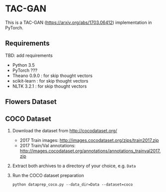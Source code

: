 # TAC-GAN

This is a TAC-GAN (https://arxiv.org/abs/1703.06412) implementation in PyTorch.

## Requirements
TBD: add requirements

 - Python 3.5
 - PyTorch ???
 - Theano 0.9.0 : for skip thought vectors
 - scikit-learn : for skip thought vectors
 - NLTK 3.2.1 : for skip thought vectors
 
## Flowers Dataset

## COCO Dataset

 1. Download the dataset from http://cocodataset.org/
     - 2017 Train images: http://images.cocodataset.org/zips/train2017.zip
     - 2017 Train/Val annotations: http://images.cocodataset.org/annotations/annotations_trainval2017.zip
 2. Extract both archives to a directory of your choice, e.g. `Data`
 3. Run the COCO dataset preparation
    
    ```
    python dataprep_coco.py --data_dir=Data --dataset=coco
    ```